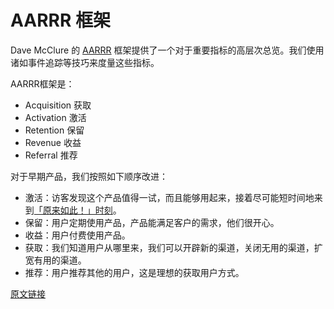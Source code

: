 # AARRR 框架

Dave McClure 的 [AARRR](http://www.slideshare.net/dmc500hats/startup-metrics-for-pirates-nov-2012) 框架提供了一个对于重要指标的高层次总览。我们使用诸如事件追踪等技巧来度量这些指标。

AARRR框架是：

- Acquisition 获取
- Activation 激活
- Retention 保留
- Revenue 收益
- Referral 推荐

对于早期产品，我们按照如下顺序改进：

- 激活：访客发现这个产品值得一试，而且能够用起来，接着尽可能短时间地来到[「原来如此！」时刻](http://www.growhack.com/2012/12/04/discovering-your-aha-moment/)。
- 保留：用户定期使用产品，产品能满足客户的需求，他们很开心。
- 收益：用户付费使用产品。
- 获取：我们知道用户从哪里来，我们可以开辟新的渠道，关闭无用的渠道，扩宽有用的渠道。
- 推荐：用户推荐其他的用户，这是理想的获取用户方式。

[原文链接](https://thoughtbot.com/playbook/measuring/aarrr)
